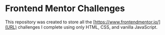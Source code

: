 # Frontend Mentor Challenges

This repository was created to store all the [https://www.frontendmentor.io/](URL) challenges I complete using only HTML, CSS, and vanilla JavaScript.